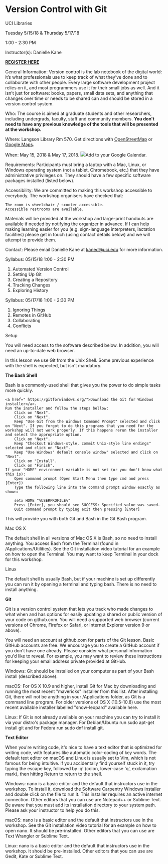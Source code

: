 # Version Control with Git

UCI Libraries

Tuesday 5/15/18 & Thursday 5/17/18

1:00 - 2:30 PM

Instructor(s): Danielle Kane

<b><a href="https://www.eventbrite.com/e/uci-libraries-intro-to-unix-shell-tickets-42326993176">REGISTER HERE</a></b>

General Information: Version control is the lab notebook of the digital world: it’s what professionals use to keep track of what they’ve done and to collaborate with other people. Every large software development project relies on it, and most programmers use it for their small jobs as well. And it isn’t just for software: books, papers, small data sets, and anything that changes over time or needs to be shared can and should be stored in a version control system.

Who: The course is aimed at graduate students and other researchers, including undergrads, faculty, staff and community members. <b>You don't need to have any previous knowledge of the tools that will be presented at the workshop.</b> 

Where: Langson Library Rm 570. Get directions with <a href="https://www.openstreetmap.org/?mlat=33.972643&mlon=%20-117.327482&zoom=16OpenStreetMap">OpenStreetMap</a> or <a href="https://maps.google.com/maps?q=33.972643,%20-117.327482">Google Maps</a>.

When: May 15, 2018 & May 17, 2018. <a target="_blank" href="https://calendar.google.com/event?action=TEMPLATE&amp;tmeid=NmM2Z2o0MjcyZjN0ZDRvc2R1ZXViZTdxc2kga2FuZWRAdWNpLmVkdQ&amp;tmsrc=kaned%40uci.edu"><img border="0" src="https://www.google.com/calendar/images/ext/gc_button1_en.gif"></a>Add to your Google Calendar</a>.

Requirements: Participants must bring a laptop with a Mac, Linux, or Windows operating system (not a tablet, Chromebook, etc.) that they have administrative privileges on. They should have a few specific software packages installed (listed below). 

Accessibility: We are committed to making this workshop accessible to everybody. The workshop organisers have checked that:

    The room is wheelchair / scooter accessible.
    Accessible restrooms are available.

Materials will be provided at the workshop and large-print handouts are available if needed by notifying the organizer in advance. If I can help making learning easier for you (e.g. sign-language interpreters, lactation facilities) please get in touch (using contact details below) and we will attempt to provide them.

Contact: Please email Danielle Kane at kaned@uci.edu for more information.

Syllabus: 05/15/18 1:00 - 2:30 PM

1. Automated Version Control
2. Setting Up Git
3. Creating a Repository
4. Tracking Changes
5. Exploring History

Syllabus: 05/17/18 1:00 - 2:30 PM
1. Ignoring Things 
2. Remotes in GitHub
3. Collaborating 
4. Conflicts

Setup

You will need access to the software described below. In addition, you will need an up-to-date web browser.

In this lesson we use Git from the Unix Shell.  Some previous experience with the shell is expected, but isn't mandatory.

**The Bash Shell**

Bash is a commonly-used shell that gives you the power to do simple tasks more quickly.

    <a href=" https://gitforwindows.org/">Download the Git for Windows installer</a>.
    Run the installer and follow the steps bellow:
        Click on "Next".
        Click on "Next".
        Keep "Use Git from the Windows Command Prompt" selected and click on "Next". If you forgot to do this programs that you need for the workshop will not work properly. If this happens rerun the installer and select the appropriate option.
        Click on "Next".
        Keep "Checkout Windows-style, commit Unix-style line endings" selected and click on "Next".
        Keep "Use Windows' default console window" selected and click on "Next".
        Click on "Install".
        Click on "Finish".
    If your "HOME" environment variable is not set (or you don't know what this is):
        Open command prompt (Open Start Menu then type cmd and press [Enter])
        Type the following line into the command prompt window exactly as shown:

        setx HOME "%USERPROFILE%"
        Press [Enter], you should see SUCCESS: Specified value was saved.
        Quit command prompt by typing exit then pressing [Enter]

This will provide you with both Git and Bash in the Git Bash program. 

Mac OS X

The default shell in all versions of Mac OS X is Bash, so no need to install anything. You access Bash from the Terminal (found in /Applications/Utilities). See the Git installation video tutorial for an example on how to open the Terminal. You may want to keep Terminal in your dock for this workshop. 

Linux

The default shell is usually Bash, but if your machine is set up differently you can run it by opening a terminal and typing bash. There is no need to install anything. 

<b>Git</b>

Git is a version control system that lets you track who made changes to what when and has options for easily updating a shared or public version of your code on github.com. You will need a supported web browser (current versions of Chrome, Firefox or Safari, or Internet Explorer version 9 or above).

You will need an account at github.com for parts of the Git lesson. Basic GitHub accounts are free. We encourage you to create a GitHub account if you don't have one already. Please consider what personal information you'd like to reveal. For example, you may want to review these instructions for keeping your email address private provided at GitHub.

Windows: Git should be installed on your computer as part of your Bash install (described above).

macOS: For OS X 10.9 and higher, install Git for Mac by downloading and running the most recent "mavericks" installer from this list. After installing Git, there will not be anything in your /Applications folder, as Git is a command line program. For older versions of OS X (10.5-10.8) use the most recent available installer labelled "snow-leopard" available here.

Linux: If Git is not already available on your machine you can try to install it via your distro's package manager. For Debian/Ubuntu run sudo apt-get install git and for Fedora run sudo dnf install git.

<b>Text Editor</b>

When you're writing code, it's nice to have a text editor that is optimized for writing code, with features like automatic color-coding of key words. The default text editor on macOS and Linux is usually set to Vim, which is not famous for being intuitive. if you accidentally find yourself stuck in it, try typing the escape key, followed by :q! (colon, lower-case 'q', exclamation mark), then hitting Return to return to the shell.

Windows:  nano is a basic editor and the default that instructors use in the workshop. To install it, download the Software Carpentry Windows installer and double click on the file to run it. This installer requires an active internet connection. Other editors that you can use are Notepad++ or Sublime Text. Be aware that you must add its installation directory to your system path. Please ask your instructor to help you do this.

macOS: nano is a basic editor and the default that instructors use in the workshop. See the Git installation video tutorial for an example on how to open nano. It should be pre-installed. Other editors that you can use are Text Wrangler or Sublime Text.

Linux: nano is a basic editor and the default that instructors use in the workshop. It should be pre-installed. Other editors that you can use are Gedit, Kate or Sublime Text.
